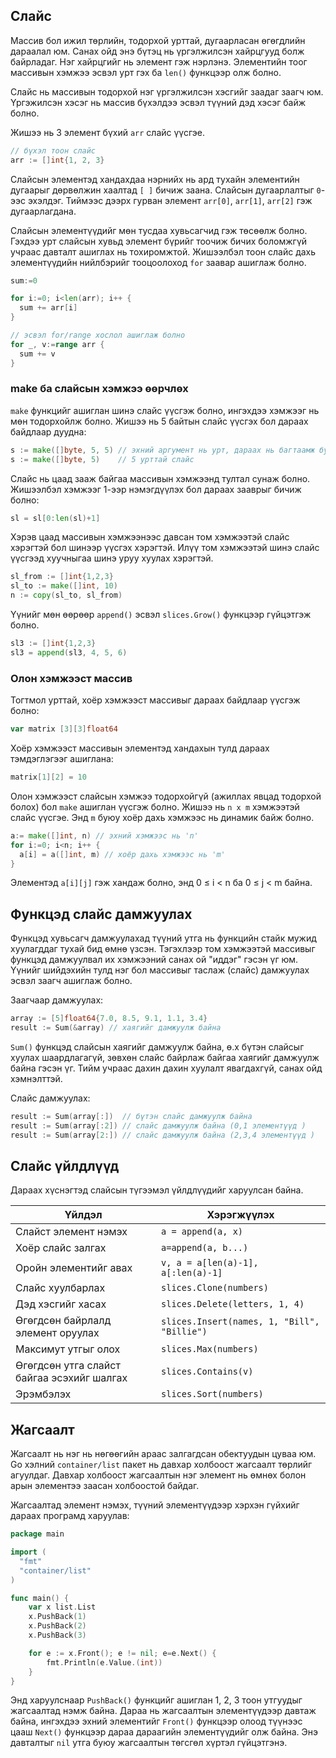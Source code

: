 ## Слайс

Массив бол ижил төрлийн, тодорхой урттай, дугаарласан өгөгдлийн дараалал юм. Санах ойд энэ бүтэц нь үргэлжилсэн хайрцгууд болж байрладаг. Нэг хайрцгийг нь элемент гэж нэрлэнэ. Элементийн тоог массивын хэмжээ эсвэл урт гэх ба `len()` функцээр олж болно.

Слайс нь массивын тодорхой нэг үргэлжилсэн хэсгийг заадаг заагч юм. Үргэжилсэн хэсэг нь массив бүхэлдээ эсвэл түүний дэд хэсэг байж болно.

Жишээ нь 3 элемент бүхий `arr` слайс үүсгэе.

```go
// бүхэл тоон слайс
arr := []int{1, 2, 3}
```

Слайсын элементэд хандахдаа нэрнийх нь ард тухайн элементийн дугаарыг дөрвөлжин хаалтад `[ ]` бичиж заана. Слайсын дугаарлалтыг `0`-ээс эхэлдэг. Тиймээс дээрх гурван элемент `arr[0]`, `arr[1]`, `arr[2]` гэж дугаарлагдана.

Слайсын элементүүдийг мөн тусдаа хувьсагчид гэж төсөөлж болно. Гэхдээ урт слайсын хувьд элемент бүрийг тоочиж бичих боломжгүй учраас давталт ашиглах нь тохиромжтой. Жишээлбэл тоон слайс дахь элементүүдийн нийлбэрийг тооцоолоход `for` заавар ашиглаж болно.

```go
sum:=0

for i:=0; i<len(arr); i++ {
  sum += arr[i]
}

// эсвэл for/range хослол ашиглаж болно
for _, v:=range arr {
  sum += v
}
```

### make ба слайсын хэмжээ өөрчлөх

`make` функцийг ашиглан шинэ слайс үүсгэж болно, ингэхдээ хэмжээг нь мөн тодорхойлж болно. Жишээ нь 5 байтын слайс үүсгэх бол дараах байдлаар дуудна:

```go
s := make([]byte, 5, 5) // эхний аргумент нь урт, дараах нь багтаамж буюу слайсын цаадах массивын хэмжээ
s := make([]byte, 5)    // 5 урттай слайс
```

Слайс нь цаад зааж байгаа массивын хэмжээнд тултал сунаж болно. Жишээлбэл хэмжээг 1-ээр нэмэгдүүлэх бол дараах зааврыг бичиж болно:

```go
sl = sl[0:len(sl)+1]
```

Хэрэв цаад массивын хэмжээнээс давсан том хэмжээтэй слайс хэрэгтэй бол шинээр үүсгэх хэрэгтэй. Илүү том хэмжээтэй шинэ слайс үүсгээд хуучныгаа шинэ уруу хуулах хэрэгтэй.

```go
sl_from := []int{1,2,3}
sl_to := make([]int, 10)
n := copy(sl_to, sl_from)
```

Үүнийг мөн өөрөөр `append()` эсвэл `slices.Grow()` функцээр гүйцэтгэж болно.

```go
sl3 := []int{1,2,3}
sl3 = append(sl3, 4, 5, 6)
```

### Олон хэмжээст массив

Тогтмол урттай, хоёр хэмжээст массивыг дараах байдлаар үүсгэж болно:

```go
var matrix [3][3]float64
```

Хоёр хэмжээст массивын элементэд хандахын тулд дараах тэмдэглэгээг ашиглана:

```go
matrix[1][2] = 10
```

Олон хэмжээст слайсын хэмжээ тодорхойгүй (ажиллах явцад тодорхой болох) бол `make` ашиглан үүсгэж болно. Жишээ нь `n x m` хэмжээтэй слайс үүсгэе. Энд `m` буюу хоёр дахь хэмжээс нь динамик байж болно.

```go
a:= make([]int, n) // эхний хэмжээс нь 'n'
for i:=0; i<n; i++ {
  a[i] = a([]int, m) // хоёр дахь хэмжээс нь 'm'
}
```
Элементэд `a[i][j]` гэж хандаж болно, энд 0 &le; i < n ба 0 &le; j < m байна.

## Функцэд слайс дамжуулах

Функцэд хувьсагч дамжуулахад түүний утга нь функцийн стайк мужид хуулагддаг тухай бид өмнө үзсэн. Тэгэхлээр том хэмжээтэй массивыг функцэд дамжуулвал их хэмжээний санах ой "иддэг" гэсэн үг юм. Үүнийг шийдэхийн тулд нэг бол массивыг таслаж (слайс) дамжуулах эсвэл заагч ашиглаж болно.

Заагчаар дамжуулах:

```go
array := [5]float64{7.0, 8.5, 9.1, 1.1, 3.4}
result := Sum(&array) // хаягийг дамжуулж байна
```

`Sum()` функцэд слайсын хаягийг дамжуулж байна, ө.х бүтэн слайсыг хуулах шаардлагагүй, зөвхөн слайс байрлаж байгаа хаягийг дамжуулж байна гэсэн үг. Тийм учраас дахин дахин хуулалт явагдахгүй, санах ойд хэмнэлттэй.

Слайс дамжуулах: 

```go
result := Sum(array[:])  // бүтэн слайс дамжуулж байна
result := Sum(array[:2]) // слайс дамжуулж байна (0,1 элементүүд )
result := Sum(array[2:]) // слайс дамжуулж байна (2,3,4 элементүүд )
```

## Слайс үйлдлүүд

Дараах хүснэгтэд слайсын түгээмэл үйлдлүүдийг харуулсан байна.

| Үйлдэл | Хэрэгжүүлэх |
| --- | --- |
| Слайст элемент нэмэх | `a = append(a, x)` |
| Хоёр слайс залгах | `a=append(a, b...)` |
| Оройн элементийг авах | `v, a = a[len(a)-1], a[:len(a)-1]` |
| Слайс хуулбарлах | `slices.Clone(numbers)` |
| Дэд хэсгийг хасах | `slices.Delete(letters, 1, 4)` |
| Өгөгдсөн байрлалд элемент оруулах | `slices.Insert(names, 1, "Bill", "Billie")` |
| Максимут утгыг олох | `slices.Max(numbers)` |
| Өгөгдсөн утга слайст байгаа эсэхийг шалгах | `slices.Contains(v)` |
| Эрэмбэлэх | `slices.Sort(numbers)` |

## Жагсаалт

Жагсаалт нь нэг нь нөгөөгийн араас залгагдсан обектуудын цуваа юм. Go хэлний `container/list` пакет нь давхар холбоост жагсаалт төрлийг агуулдаг. Давхар холбоост жагсаалтын нэг элемент нь өмнөх болон арын элементээ заасан холбоостой байдаг.

Жагсаалтад элемент нэмэх, түүний элементүүдээр хэрхэн гүйхийг дараах програмд харуулав:

```go
package main

import (
  "fmt"
  "container/list"
)

func main() {
    var x list.List
    x.PushBack(1)
    x.PushBack(2)
    x.PushBack(3)

    for e := x.Front(); e != nil; e=e.Next() {
        fmt.Println(e.Value.(int))
    }
}
```

Энд харуулснаар `PushBack()` функцийг ашиглан 1, 2, 3 тоон утгуудыг жагсаалтад нэмж байна. Дараа нь жагсаалтын элементүүдээр давтаж байна, ингэхдээ эхний элементийг `Front()` функцээр олоод түүнээс цааш `Next()` функцээр дараа дараагийн элементүүдийг олж байна. Энэ давталтыг `nil` утга  буюу жагсаалтын төгсгөл хүртэл гүйцэтгэнэ.

